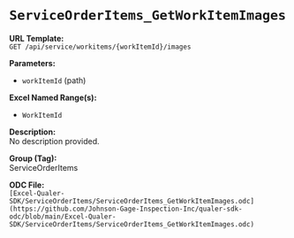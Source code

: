 # `ServiceOrderItems_GetWorkItemImages`

**URL Template:**  
`GET /api/service/workitems/{workItemId}/images`

**Parameters:**  
- `workItemId` (path)

**Excel Named Range(s):**  
- `WorkItemId`

**Description:**  
No description provided.

**Group (Tag):**  
ServiceOrderItems

**ODC File:**  
`[Excel-Qualer-SDK/ServiceOrderItems/ServiceOrderItems_GetWorkItemImages.odc](https://github.com/Johnson-Gage-Inspection-Inc/qualer-sdk-odc/blob/main/Excel-Qualer-SDK/ServiceOrderItems/ServiceOrderItems_GetWorkItemImages.odc)`
